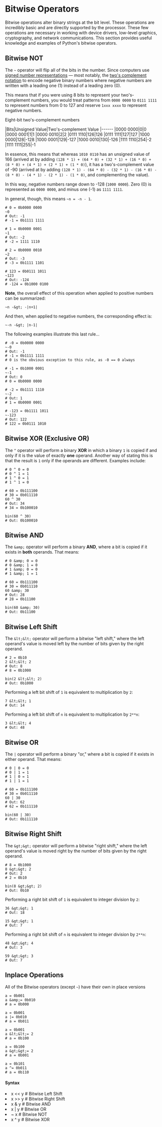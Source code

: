 # Bitwise Operators


Bitwise operations alter binary strings at the bit level. These operations are incredibly basic and are directly supported by the processor. These few operations are necessary in working with device drivers, low-level graphics, cryptography, and network communications. This section provides useful knowledge and examples of Python's bitwise operators.



## Bitwise NOT


The `~` operator will flip all of the bits in the number. Since computers use [signed number representations](http://web.archive.org/web/20170405083201/https://en.wikipedia.org/wiki/Signed_number_representations) — most notably, the [two's complement notation](http://web.archive.org/web/20170405083201/https://en.wikipedia.org/wiki/Two%27s_complement) to encode negative binary numbers where negative numbers are written with a leading one (1) instead of a leading zero (0).

This means that if you were using 8 bits to represent your two's-complement numbers, you would treat patterns from `0000 0000` to `0111 1111` to represent numbers from 0 to 127 and reserve `1xxx xxxx` to represent negative numbers.

Eight-bit two's-complement numbers

|Bits|Unsigned Value|Two's-complement Value
|------
|0000 0000|0|0
|0000 0001|1|1
|0000 0010|2|2
|0111 1110|126|126
|0111 1111|127|127
|1000 0000|128|-128
|1000 0001|129|-127
|1000 0010|130|-126
|1111 1110|254|-2
|1111 1111|255|-1

In essence, this means that whereas `1010 0110` has an unsigned value of 166 (arrived at by adding `(128 * 1) + (64 * 0) + (32 * 1) + (16 * 0) + (8 * 0) + (4 * 1) + (2 * 1) + (1 * 0)`), it has a two's-complement value of -90 (arrived at by adding `(128 * 1) - (64 * 0) - (32 * 1) - (16 * 0) - (8 * 0) - (4 * 1) - (2 * 1) - (1 * 0)`, and complementing the value).

In this way, negative numbers range down to -128 (`1000 0000`). Zero (0) is represented as `0000 0000`, and  minus one (-1) as `1111 1111`.

In general, though, this means `~n = -n - 1`.

```
# 0 = 0b0000 0000
~0
# Out: -1
# -1 = 0b1111 1111
    
# 1 = 0b0000 0001
~1
# Out: -2
# -2 = 1111 1110

# 2 = 0b0000 0010
~2
# Out: -3
# -3 = 0b1111 1101

# 123 = 0b0111 1011
~123
# Out: -124
# -124 = 0b1000 0100

```

**Note**, the overall effect of this operation when applied to positive numbers can be summarized:

> 
`~n -&gt; -|n+1|`


And then, when applied to negative numbers, the corresponding effect is:

> 
`~-n -&gt; |n-1|`


The following examples illustrate this last rule...

```
# -0 = 0b0000 0000
~-0
# Out: -1 
# -1 = 0b1111 1111
# 0 is the obvious exception to this rule, as -0 == 0 always
    
# -1 = 0b1000 0001
~-1
# Out: 0
# 0 = 0b0000 0000

# -2 = 0b1111 1110
~-2
# Out: 1
# 1 = 0b0000 0001

# -123 = 0b1111 1011
~-123
# Out: 122
# 122 = 0b0111 1010

```



## Bitwise XOR (Exclusive OR)


The `^` operator will perform a binary **XOR** in which a binary `1` is copied if and only if it is the value of exactly **one** operand. Another way of stating this is that the result is `1` only if the operands are different. Examples include:

```
# 0 ^ 0 = 0
# 0 ^ 1 = 1
# 1 ^ 0 = 1
# 1 ^ 1 = 0

# 60 = 0b111100
# 30 = 0b011110
60 ^ 30
# Out: 34
# 34 = 0b100010

bin(60 ^ 30)
# Out: 0b100010

```



## Bitwise AND


The `&amp;` operator will perform a binary **AND**, where a bit is copied if it exists in **both** operands. That means:

```
# 0 &amp; 0 = 0
# 0 &amp; 1 = 0
# 1 &amp; 0 = 0
# 1 &amp; 1 = 1

# 60 = 0b111100
# 30 = 0b011110
60 &amp; 30
# Out: 28
# 28 = 0b11100

bin(60 &amp; 30)
# Out: 0b11100

```



## Bitwise Left Shift


The `&lt;&lt;` operator will perform a bitwise "left shift," where the left operand's value is moved left by the number of bits given by the right operand.

```
# 2 = 0b10
2 &lt;&lt; 2
# Out: 8
# 8 = 0b1000

bin(2 &lt;&lt; 2)
# Out: 0b1000

```

Performing a left bit shift of `1` is equivalent to multiplication by `2`:

```
7 &lt;&lt; 1
# Out: 14

```

Performing a left bit shift of `n` is equivalent to multiplication by `2**n`:

```
3 &lt;&lt; 4
# Out: 48

```



## Bitwise OR


The `|` operator will perform a binary "or," where a bit is copied if it exists in either operand. That means:

```
# 0 | 0 = 0
# 0 | 1 = 1 
# 1 | 0 = 1
# 1 | 1 = 1

# 60 = 0b111100 
# 30 = 0b011110
60 | 30
# Out: 62
# 62 = 0b111110

bin(60 | 30)
# Out: 0b111110

```



## Bitwise Right Shift


The `&gt;&gt;` operator will perform a bitwise "right shift," where the left operand's value is moved right by the number of bits given by the right operand.

```
# 8 = 0b1000
8 &gt;&gt; 2
# Out: 2
# 2 = 0b10

bin(8 &gt;&gt; 2)
# Out: 0b10

```

Performing a right bit shift of `1` is equivalent to integer division by `2`:

```
36 &gt;&gt; 1
# Out: 18

15 &gt;&gt; 1
# Out: 7

```

Performing a right bit shift of `n` is equivalent to integer division by `2**n`:

```
48 &gt;&gt; 4
# Out: 3

59 &gt;&gt; 3
# Out: 7

```



## Inplace Operations


All of the Bitwise operators (except `~`) have their own in place versions

```
a = 0b001
a &amp;= 0b010 
# a = 0b000

a = 0b001
a |= 0b010 
# a = 0b011

a = 0b001
a &lt;&lt;= 2 
# a = 0b100

a = 0b100
a &gt;&gt;= 2 
# a = 0b001

a = 0b101
a ^= 0b011 
# a = 0b110

```



#### Syntax


<li>
x &lt;&lt; y  # Bitwise Left Shift
</li>
<li>
x &gt;&gt; y # Bitwise Right Shift
</li>
<li>
x &amp; y  # Bitwise AND
</li>
<li>
x | y  # Bitwise OR
</li>
<li>
~ x    # Bitwise NOT
</li>
<li>
x ^ y  # Bitwise XOR
</li>

